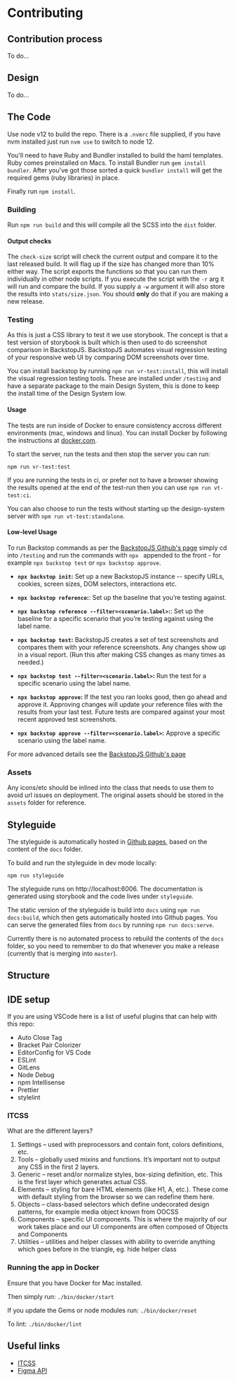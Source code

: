 # Contributing

## Contribution process

To do...

## Design

To do...

## The Code

Use node v12 to build the repo. There is a `.nvmrc` file supplied, if you have nvm installed just run `nvm use` to switch to node 12.

You'll need to have Ruby and Bundler installed to build the haml templates. Ruby comes preinstalled on Macs. To install Bundler run `gem install bundler`. After you've got those sorted a quick `bundler install` will get the required gems (ruby libraries) in place.

Finally run `npm install`.

### Building

Run `npm run build` and this will compile all the SCSS into the `dist` folder.

#### Output checks

The `check-size` script will check the current output and compare it to the last released build. It will flag up if the size has changed more than 10% either way. The script exports the functions so that you can run them individually in other node scripts. If you execute the script with the `-r` arg it will run and compare the build. If you supply a `-w` argument it will also store the results into `stats/size.json`. You should **only** do that if you are making a new release.

### Testing

As this is just a CSS library to test it we use storybook. The concept is that a test version of storybook is built which is then used to do screenshot comparison in BackstopJS. BackstopJS automates visual regression testing of your responsive web UI by comparing DOM screenshots over time.

You can install backstop by running `npm run vr-test:install`, this will install the visual regression testing tools. These are installed under `/testing` and have a separate package to the main Design System, this is done to keep the install time of the Design System low.

#### Usage

The tests are run inside of Docker to ensure consistency accross different environments (mac, windows and linux). You can install Docker by following the instructions at [docker.com](https://www.docker.com/products/docker-desktop).

To start the server, run the tests and then stop the server you can run:

```
npm run vr-test:test
```

If you are running the tests in ci, or prefer not to have a browser showing the results opened at the end of the test-run then you can use `npm run vt-test:ci`.

You can also choose to run the tests without starting up the design-system server with `npm run vt-test:standalone`.

#### Low-level Usage

To run Backstop commands as per the [BackstopJS Github's page](https://github.com/garris/BackstopJS) simply cd into `/testing` and run the commands with `npx ` appended to the front - for example `npx backstop test` or `npx backstop approve`.

- **`npx backstop init`:** Set up a new BackstopJS instance -- specify URLs, cookies, screen sizes, DOM selectors, interactions etc.

- **`npx backstop reference`:**: Set up the baseline that you’re testing against.

- **`npx backstop reference --filter=<scenario.label>`:**: Set up the baseline for a specific scenario that you’re testing against using the label name.

- **`npx backstop test`:** BackstopJS creates a set of test screenshots and compares them with your reference screenshots. Any changes show up in a visual report. (Run this after making CSS changes as many times as needed.)

- **`npx backstop test --filter=<scenario.label>`:** Run the test for a specific scenario using the label name.

-  **`npx backstop approve`:** If the test you ran looks good, then go ahead and approve it. Approving changes will update your reference files with the results from your last test. Future tests are compared against your most recent approved test screenshots.

-  **`npx backstop approve --filter=<scenario.label>`:** Approve a specific scenario using the label name.

For more advanced details see the [BackstopJS Github's page](https://github.com/garris/BackstopJS)


### Assets

Any icons/etc should be inlined into the class that needs to use them to avoid url issues on deployment. The original assets should  be stored in the `assets` folder for reference.


## Styleguide

The styleguide is automatically hosted in [Github pages](https://citizensadvice.github.io/design-system-testing/), based on the content of the `docs` folder.

To build and run the styleguide in dev mode locally:

```
npm run styleguide
```

The styleguide runs on http://localhost:6006. The documentation is generated using storybook and the code lives under `styleguide`.

The static version of the styleguide is build into `docs` using `npm run docs:build`, which then gets automatically hosted into Github pages. You can serve the generated files from `docs` by running `npm run docs:serve`.

Currently there is no automated process to rebuild the contents of the `docs` folder, so you need to remember to do that whenever you make a release (currently that is merging into `master`).

## Structure

## IDE setup

If you are using VSCode here is a list of useful plugins that can help with this repo:

* Auto Close Tag
* Bracket Pair Colorizer
* EditorConfig for VS Code
* ESLint
* GitLens
* Node Debug
* npm Intellisense
* Prettier
* stylelint

### ITCSS

What are the different layers?

1. Settings – used with preprocessors and contain font, colors definitions, etc.
2. Tools – globally used mixins and functions. It’s important not to output any CSS in the first 2 layers.
3. Generic – reset and/or normalize styles, box-sizing definition, etc. This is the first layer which generates actual CSS.
4. Elements – styling for bare HTML elements (like H1, A, etc.). These come with default styling from the browser so we can redefine them here.
5. Objects – class-based selectors which define undecorated design patterns, for example media object known from OOCSS
6. Components – specific UI components. This is where the majority of our work takes place and our UI components are often composed of Objects and Components
7. Utilities – utilities and helper classes with ability to override anything which goes before in the triangle, eg. hide helper class

### Running the app in Docker

Ensure that you have Docker for Mac installed.

Then simply run:
`./bin/docker/start`

If you update the Gems or node modules run:
`./bin/docker/reset`

To lint:
`./bin/docker/lint`

## Useful links

-   [ITCSS](https://www.xfive.co/blog/itcss-scalable-maintainable-css-architecture/)
-   [Figma API](https://blog.prototypr.io/design-tokens-with-figma-aef25c42430f)
